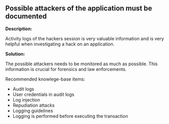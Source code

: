 
Possible attackers of the application must be documented
-------

**Description:**

Activity logs of the hackers session is very valuable information and is very helpful 
when investigating a hack on an application.


**Solution:**

The possible attackers needs to be monitored as much as possible. This information is 
crucial for forensics and law enforcements. 

Recommended knowlege-base items:

- Audit logs
- User credentials in audit logs
- Log injection
- Repudiation attacks
- Logging guidelines
- Logging is performed before executing the transaction


